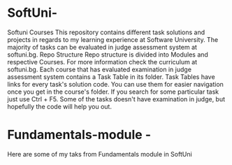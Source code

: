 # SoftUni-
Softuni Courses This repository contains different task solutions and projects in regards to my learning experience at Software University. The majority of tasks can be evaluated in judge assessment system at softuni.bg.  Repo Structure Repo structure is divided into Modules and respective Courses. For more information check the curriculum at softuni.bg.  Each course that has evaluated examination in judge assessment system contains a Task Table in its folder. Task Tables have links for every task's solution code. You can use them for easier navigation once you get in the course's folder. If you search for some particular task just use Ctrl + F5.  Some of the tasks doesn't have examination in judge, but hopefully the code will help you out.
# Fundamentals-module - 
Here are some of my taks from Fundamentals module in SoftUni

